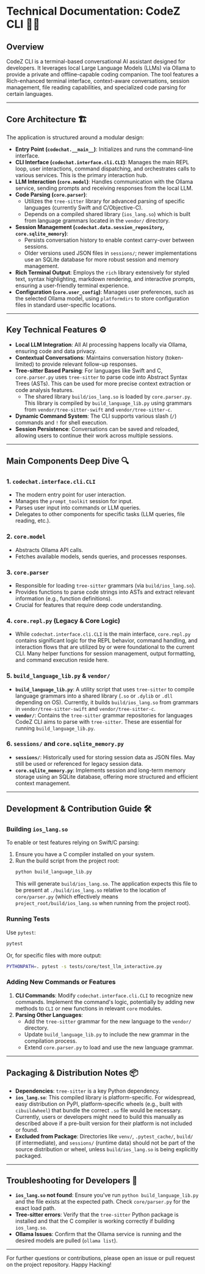 # Technical Documentation: CodeZ CLI 🧑‍💻

## Overview

CodeZ CLI is a terminal-based conversational AI assistant designed for developers. It leverages local Large Language Models (LLMs) via Ollama to provide a private and offline-capable coding companion. The tool features a Rich-enhanced terminal interface, context-aware conversations, session management, file reading capabilities, and specialized code parsing for certain languages.

---

## Core Architecture 🏗️

The application is structured around a modular design:

*   **Entry Point (`codechat.__main__`)**: Initializes and runs the command-line interface.
*   **CLI Interface (`codechat.interface.cli.CLI`)**: Manages the main REPL loop, user interactions, command dispatching, and orchestrates calls to various services. This is the primary interaction hub.
*   **LLM Interaction (`core.model`)**: Handles communication with the Ollama service, sending prompts and receiving responses from the local LLM.
*   **Code Parsing (`core.parser`)**:
    *   Utilizes the `tree-sitter` library for advanced parsing of specific languages (currently Swift and C/Objective-C).
    *   Depends on a compiled shared library (`ios_lang.so`) which is built from language grammars located in the `vendor/` directory.
*   **Session Management (`codechat.data.session_repository`, `core.sqlite_memory`)**:
    *   Persists conversation history to enable context carry-over between sessions.
    *   Older versions used JSON files in `sessions/`; newer implementations use an SQLite database for more robust session and memory management.
*   **Rich Terminal Output**: Employs the `rich` library extensively for styled text, syntax highlighting, markdown rendering, and interactive prompts, ensuring a user-friendly terminal experience.
*   **Configuration (`core.user_config`)**: Manages user preferences, such as the selected Ollama model, using `platformdirs` to store configuration files in standard user-specific locations.

---

## Key Technical Features ⚙️

*   **Local LLM Integration**: All AI processing happens locally via Ollama, ensuring code and data privacy.
*   **Contextual Conversations**: Maintains conversation history (token-limited) to provide relevant follow-up responses.
*   **Tree-sitter Based Parsing**: For languages like Swift and C, `core.parser.py` uses `tree-sitter` to parse code into Abstract Syntax Trees (ASTs). This can be used for more precise context extraction or code analysis features.
    *   The shared library `build/ios_lang.so` is loaded by `core.parser.py`. This library is compiled by `build_language_lib.py` using grammars from `vendor/tree-sitter-swift` and `vendor/tree-sitter-c`.
*   **Dynamic Command System**: The CLI supports various slash (`/`) commands and `!` for shell execution.
*   **Session Persistence**: Conversations can be saved and reloaded, allowing users to continue their work across multiple sessions.

---

## Main Components Deep Dive 🔍

### 1. `codechat.interface.cli.CLI`
*   The modern entry point for user interaction.
*   Manages the `prompt_toolkit` session for input.
*   Parses user input into commands or LLM queries.
*   Delegates to other components for specific tasks (LLM queries, file reading, etc.).

### 2. `core.model`
*   Abstracts Ollama API calls.
*   Fetches available models, sends queries, and processes responses.

### 3. `core.parser`
*   Responsible for loading `tree-sitter` grammars (via `build/ios_lang.so`).
*   Provides functions to parse code strings into ASTs and extract relevant information (e.g., function definitions).
*   Crucial for features that require deep code understanding.

### 4. `core.repl.py` (Legacy & Core Logic)
*   While `codechat.interface.cli.CLI` is the main interface, `core.repl.py` contains significant logic for the REPL behavior, command handling, and interaction flows that are utilized by or were foundational to the current CLI. Many helper functions for session management, output formatting, and command execution reside here.

### 5. `build_language_lib.py` & `vendor/`
*   **`build_language_lib.py`**: A utility script that uses `tree-sitter` to compile language grammars into a shared library (`.so` or `.dylib` or `.dll` depending on OS). Currently, it builds `build/ios_lang.so` from grammars in `vendor/tree-sitter-swift` and `vendor/tree-sitter-c`.
*   **`vendor/`**: Contains the `tree-sitter` grammar repositories for languages CodeZ CLI aims to parse with `tree-sitter`. These are essential for running `build_language_lib.py`.

### 6. `sessions/` and `core.sqlite_memory.py`
*   **`sessions/`**: Historically used for storing session data as JSON files. May still be used or referenced for legacy session data.
*   **`core.sqlite_memory.py`**: Implements session and long-term memory storage using an SQLite database, offering more structured and efficient context management.

---

## Development & Contribution Guide 🛠️

### Building `ios_lang.so`
To enable or test features relying on Swift/C parsing:
1.  Ensure you have a C compiler installed on your system.
2.  Run the build script from the project root:
    ```bash
    python build_language_lib.py
    ```
    This will generate `build/ios_lang.so`. The application expects this file to be present at `./build/ios_lang.so` relative to the location of `core/parser.py` (which effectively means `project_root/build/ios_lang.so` when running from the project root).

### Running Tests
Use `pytest`:
```bash
pytest
```
Or, for specific files with more output:
```bash
PYTHONPATH=. pytest -s tests/core/test_llm_interactive.py
```

### Adding New Commands or Features
1.  **CLI Commands**: Modify `codechat.interface.cli.CLI` to recognize new commands. Implement the command's logic, potentially by adding new methods to `CLI` or new functions in relevant `core` modules.
2.  **Parsing Other Languages**:
    *   Add the `tree-sitter` grammar for the new language to the `vendor/` directory.
    *   Update `build_language_lib.py` to include the new grammar in the compilation process.
    *   Extend `core.parser.py` to load and use the new language grammar.

---

## Packaging & Distribution Notes 📦

*   **Dependencies**: `tree-sitter` is a key Python dependency.
*   **`ios_lang.so`**: This compiled library is platform-specific. For widespread, easy distribution on PyPI, platform-specific wheels (e.g., built with `cibuildwheel`) that bundle the correct `.so` file would be necessary. Currently, users or developers might need to build this manually as described above if a pre-built version for their platform is not included or found.
*   **Excluded from Package**: Directories like `venv/`, `.pytest_cache/`, `build/` (if intermediate), and `sessions/` (runtime data) should not be part of the source distribution or wheel, unless `build/ios_lang.so` is being explicitly packaged.

---

## Troubleshooting for Developers 🔩

*   **`ios_lang.so` not found**: Ensure you've run `python build_language_lib.py` and the file exists at the expected path. Check `core/parser.py` for the exact load path.
*   **Tree-sitter errors**: Verify that the `tree-sitter` Python package is installed and that the C compiler is working correctly if building `ios_lang.so`.
*   **Ollama Issues**: Confirm that the Ollama service is running and the desired models are pulled (`ollama list`).

---

For further questions or contributions, please open an issue or pull request on the project repository. Happy Hacking!
```
